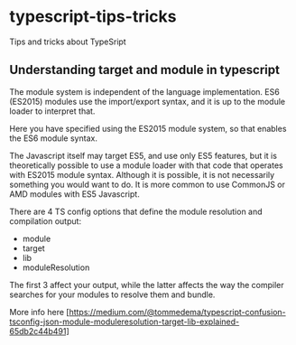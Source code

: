# typescript-tips-tricks
Tips and tricks about TypeSript


## Understanding target and module in typescript

The module system is independent of the language implementation. ES6 (ES2015) modules use the import/export syntax, and it is up to the module loader to interpret that.

Here you have specified using the ES2015 module system, so that enables the ES6 module syntax.

The Javascript itself may target ES5, and use only ES5 features, but it is theoretically possible to use a module loader with that code that operates with ES2015 module syntax. Although it is possible, it is not necessarily something you would want to do. It is more common to use CommonJS or AMD modules with ES5 Javascript.

There are 4 TS config options that define the module resolution and compilation output:

- module
- target
- lib
- moduleResolution

The first 3 affect your output, while the latter affects the way the compiler searches for your modules to resolve them and bundle.

More info here [https://medium.com/@tommedema/typescript-confusion-tsconfig-json-module-moduleresolution-target-lib-explained-65db2c44b491]
